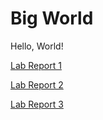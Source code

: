 
# Big World

Hello, World!

[Lab Report 1](lab-report-1-week-0.html)

[Lab Report 2](lab-report-1-week-1.html)

[Lab Report 3](lab-report-3-week-3.html)
